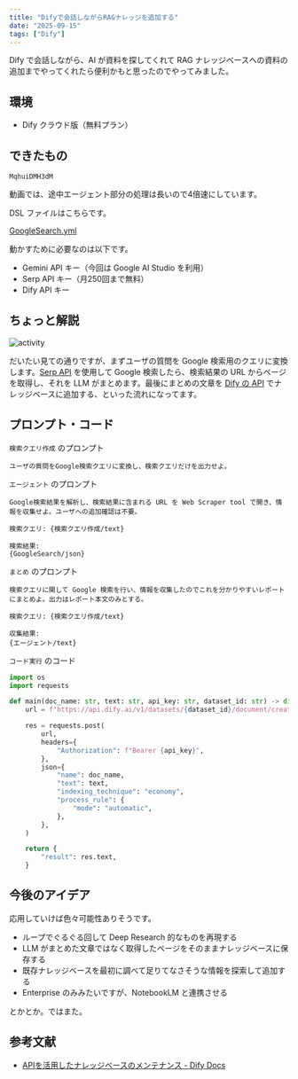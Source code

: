 ```yaml
---
title: "Difyで会話しながらRAGナレッジを追加する"
date: "2025-09-15"
tags: ["Dify"]
---
```


Dify で会話しながら、AI が資料を探してくれて RAG ナレッジベースへの資料の追加までやってくれたら便利かもと思ったのでやってみました。

## 環境

* Dify クラウド版（無料プラン）

## できたもの

```youtube
MqhuiDMH3dM
```

動画では、途中エージェント部分の処理は長いので4倍速にしています。

DSL ファイルはこちらです。

[GoogleSearch.yml](/assets/posts/2025/09/dify/GoogleSearch.yml)

動かすために必要なのは以下です。

* Gemini API キー（今回は Google AI Studio を利用）
* Serp API キー（月250回まで無料）
* Dify API キー

## ちょっと解説

![activity](//www.plantuml.com/plantuml/png/SoWkIImgAStDuG8pkBYiNaxhVhgysnh8yl7nLT1mJytDpClKZCbxjcJEyosB7ZUjVzoqud7pgYTxvpphc01IvfwVdvwJ6foQM9ISeH2Idvy34WGhslEuQSVZfkMFcpS_Rkw8oTC8JqrI24ukIYn8BG8hr550DxrnzUFcIO-Rcu7g7pTEVzmu_t7pB9WvavxsJtkwRpgconutxdlSkE9nKoF4uiqW3SsTJzVDVx6m9oRF9JEjyd5pr-FcDK1pGGOrpmIRk1DesOlzUvzsBG1fUpfxtlErKu2iufBy0Yw7rBmKO9W00000)

だいたい見ての通りですが、まずユーザの質問を Google 検索用のクエリに変換します。[Serp API](https://serpapi.com/) を使用して Google 検索したら、検索結果の URL からページを取得し、それを LLM がまとめます。最後にまとめの文章を [Dify の API](https://docs.dify.ai/ja-jp/guides/knowledge-base/knowledge-and-documents-maintenance/maintain-dataset-via-api) でナレッジベースに追加する、といった流れになってます。

## プロンプト・コード

`検索クエリ作成` のプロンプト

```
ユーザの質問をGoogle検索クエリに変換し、検索クエリだけを出力せよ。
```

`エージェント` のプロンプト

```
Google検索結果を解析し、検索結果に含まれる URL を Web Scraper tool で開き、情報を収集せよ。ユーザへの追加確認は不要。
```

```
検索クエリ: {検索クエリ作成/text}

検索結果:
{GoogleSearch/json}
```

`まとめ` のプロンプト

```
検索クエリに関して Google 検索を行い、情報を収集したのでこれを分かりやすいレポートにまとめよ。出力はレポート本文のみとする。
```

```
検索クエリ: {検索クエリ作成/text}

収集結果:
{エージェント/text}
```

`コード実行` のコード

```py
import os
import requests

def main(doc_name: str, text: str, api_key: str, dataset_id: str) -> dict:
    url = f"https://api.dify.ai/v1/datasets/{dataset_id}/document/create-by-text"

    res = requests.post(
        url,
        headers={
            "Authorization": f"Bearer {api_key}",
        },
        json={
            "name": doc_name,
            "text": text,
            "indexing_technique": "economy",
            "process_rule": {
                "mode": "automatic",
            },
        },
    )

    return {
        "result": res.text,
    }
```

## 今後のアイデア

応用していけば色々可能性ありそうです。

* ループでぐるぐる回して Deep Research 的なものを再現する
* LLM がまとめた文章ではなく取得したページをそのままナレッジベースに保存する
* 既存ナレッジベースを最初に調べて足りてなさそうな情報を探索して追加する
* Enterprise のみみたいですが、NotebookLM と連携させる

とかとか。ではまた。

## 参考文献

* [APIを活用したナレッジベースのメンテナンス - Dify Docs](https://docs.dify.ai/ja-jp/guides/knowledge-base/knowledge-and-documents-maintenance/maintain-dataset-via-api)
